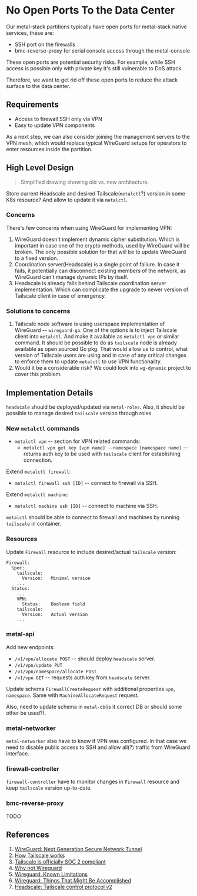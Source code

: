# No Open Ports To the Data Center

Our metal-stack partitions typically have open ports for metal-stack native services, these are:

- SSH port on the firewalls
- bmc-reverse-proxy for serial console access through the metal-console

These open ports are potential security risks. For example, while SSH access is possible only with private key it's still vulnerable to DoS attack.

Therefore, we want to get rid off these open ports to reduce the attack surface to the data center.

## Requirements

- Access to firewall SSH only via VPN
- Easy to update VPN components

As a next step, we can also consider joining the management servers to the VPN mesh, which would replace typical WireGuard setups for operators to enter resources inside the partition.

## High Level Design

[](./architecture.drawio.svg)

> Simplified drawing showing old vs. new architecture.

Store current Headscale and desired Tailscale(`metalctl`?) version in some K8s resource? And allow to update it via `metalctl`.

### Concerns

There's few concerns when using WireGuard for implementing VPN:

1. WireGuard doesn't implement dynamic cipher substitution. Which is important in case one of the crypto methods, used by WireGuard will be broken. The only possible solution for that will be to update WireGuard to a fixed version.
2. Coordination server(Headscale) is a single point of failure. In case it fails, it potentially can disconnect existing members of the network, as WireGuard can't manage dynamic IPs by itself.
3. Headscale is already falls behind Tailscale coordination server implementation. Which can complicate the upgrade to newer version of Tailscale client in case of emergency.

### Solutions to concerns

1. Tailscale node software is using userspace implementation of WireGuard -- `wireguard-go`. One of the options is to inject Tailscale client into `metalctl`. And make it available as `metalctl vpn` or similar command. It should be possible to do as `tailscale` node is already available as open sourced Go pkg. That would allow us to control, what version of Tailscale users are using and in case of any critical changes to enforce them to update `metalctl` to use VPN functionality.
2. Would it be a considerable risk? We could look into `wg-dynamic` project to cover this problem.

## Implementation Details

`headscale` should be deployed/updated via `metal-roles`. Also, it should be possible to manage desired `tailscale` version through roles.

### New `metalctl` commands

- `metalctl vpn` -- section for VPN related commands:
    - `metalctl vpn get key [vpn name] --namespace [namespace name]` -- returns auth key to be used with `tailscale` client for establishing connection.

Extend `metalctl firewall`:
- `metalctl firewall ssh [ID]` -- connect to firewall via SSH.

Extend `metalctl machine`:
- `metalctl machine ssh [ID]` -- connect to machine via SSH.

`metalctl` should be able to connect to firewall and machines by running `tailscale` in container.

### Resources
Update `Firewall` resource to include desired/actual `tailscale` version:

```
Firewall:
  Spec:
    tailscale:
      Version:   Minimal version
    ...
  Status:
    ...
    VPN:
      Status:    Boolean field
    tailscale:
      Version:   Actual version
    ...
```

### metal-api
Add new endpoints:
- `/v1/vpn/allocate POST` -- should deploy `headscale` server.
- `/v1/vpn/update PUT`
- `/v1/vpn/namespace/allocate POST` 
- `/v1/vpn GET` -- requests auth key from `headscale` server.

Update schema `FirewallCreateRequest` with additional properties `vpn`, `namespace`. Same with `MachineAllocateRequest` request.

Also, need to update schema in `metal-db`(is it correct DB or should some other be used?).

### metal-networker
`metal-networker` also have to know if VPN was configured. In that case we need to disable public access to SSH and allow all(?) traffic from WireGuard interface.

### firewall-controller
`firewall-controller` have to monitor changes in `Firewall` resource and keep `tailscale` version up-to-date.

### bmc-reverse-proxy

TODO

## References

1. [WireGuard: Next Generation Secure Network Tunnel](https://www.youtube.com/watch?v=88GyLoZbDNw)
2. [How Tailscale works](https://tailscale.com/blog/how-tailscale-works/)
3. [Tailscale is officially SOC 2 compliant](https://tailscale.com/blog/soc2/)
4. [Why not Wireguard](https://blog.ipfire.org/post/why-not-wireguard)
5. [Wireguard: Known Limitations](https://www.wireguard.com/known-limitations/)
6. [Wireguard: Things That Might Be Accomplished](https://www.wireguard.com/todo/)
7. [Headscale: Tailscale control protocol v2](https://github.com/juanfont/headscale/issues/526)
